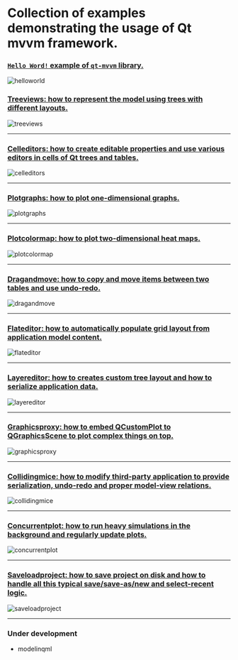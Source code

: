 # Collection of examples demonstrating the usage of Qt mvvm framework.

### [`Hello Word!` example of `qt-mvvm` library.](helloworld/README.md)

![helloworld](../doc/helloworld.png)

### [Treeviews: how to represent the model using trees with different layouts.](treeviews/README.md)

![treeviews](../doc/treeviews1.png)

<hr>

### [Celleditors:  how to create editable properties and use various editors in cells of Qt trees and tables.](celleditors/README.md)

![celleditors](../doc/celleditors.png)

<hr>

### [Plotgraphs:  how to plot one-dimensional graphs.](plotgraphs/README.md)

![plotgraphs](../doc/plotgraphs.png)

<hr>

### [Plotcolormap:  how to plot two-dimensional heat maps.](plotcolormap/README.md)

![plotcolormap](../doc/plotcolormap.png)

<hr>

### [Dragandmove:  how to copy and move items between two tables and use undo-redo.](dragandmove/README.md)

![dragandmove](../doc/dragandmove.png)

<hr>

### [Flateditor: how to automatically populate grid layout from  application model content.](flateditor/README.md)

![flateditor](../doc/flateditor.png)

<hr>

### [Layereditor: how to creates custom tree layout and how to serialize application data.](layereditor/README.md)

![layereditor](../doc/layereditor.png)

<hr>

### [Graphicsproxy: how to embed QCustomPlot to QGraphicsScene to plot complex things on top.](graphicsproxy/README.md)

![graphicsproxy](../doc/graphicsproxy.png)

<hr>

### [Collidingmice: how to modify third-party application to provide serialization, undo-redo and proper model-view relations.](collidingmice/README.md)

![collidingmice](../doc/colliding-mice-after.png)

<hr>

### [Concurrentplot: how to run heavy simulations in the background and regularly update plots.](concurrentplot/README.md)

![concurrentplot](../doc/concurrentplot.png)

<hr>

### [Saveloadproject: how to save project on disk and how to handle all this typical save/save-as/new and select-recent logic.](saveloadproject/README.md)

![saveloadproject](../doc/saveloadproject.png)

<hr>

### Under development

+ modelinqml

